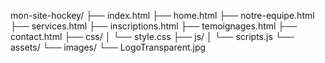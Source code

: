 mon-site-hockey/
├── index.html
├── home.html
├── notre-equipe.html
├── services.html
├── inscriptions.html
├── temoignages.html
├── contact.html
├── css/
│   └── style.css
├── js/
│   └── scripts.js
└── assets/
    └── images/
        └── LogoTransparent.jpg

